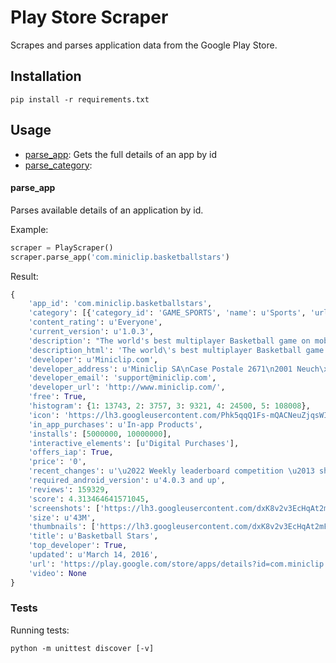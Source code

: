 # Play Store Scraper

Scrapes and parses application data from the Google Play Store.

## Installation

```
pip install -r requirements.txt
```

## Usage

* [parse_app](#parse_app): Gets the full details of an app by id
* [parse_category](#parse_category): 

#### parse_app

Parses available details of an application by id.

Example:
```python
scraper = PlayScraper()
scraper.parse_app('com.miniclip.basketballstars')
```

Result:
```python
{   
    'app_id': 'com.miniclip.basketballstars',
    'category': [{'category_id': 'GAME_SPORTS', 'name': u'Sports', 'url': '/store/apps/category/GAME_SPORTS'}],
    'content_rating': u'Everyone',
    'current_version': u'1.0.3',
    'description': "The world's best multiplayer Basketball game on mobile, from the creators of multiple smash-hit online sports games!\nDribble, shoot, score, WIN! Grab the ball and take on the world with BASKETBALL STARS.\n ...",
    'description_html': 'The world\'s best multiplayer Basketball game on mobile, from the creators of multiple smash-hit online sports games!<p>Dribble, shoot, score, WIN! Grab the ball and take on the world with BASKETBALL STARS.</p> ...',
    'developer': u'Miniclip.com',
    'developer_address': u'Miniclip SA\nCase Postale 2671\n2001 Neuch\xe2tel\nSwitzerland',
    'developer_email': 'support@miniclip.com',
    'developer_url': 'http://www.miniclip.com/',
    'free': True,
    'histogram': {1: 13743, 2: 3757, 3: 9321, 4: 24500, 5: 108008},
    'icon': 'https://lh3.googleusercontent.com/Phk5qqQ1Fs-mQACNeuZjqsWIJJknpoSXBmQFi0vRw2IlO0nZ7H8O8rYUvwcVvfk-wdY=w300-rw',
    'in_app_purchases': u'In-app Products',
    'installs': [5000000, 10000000],
    'interactive_elements': [u'Digital Purchases'],
    'offers_iap': True,
    'price': '0',
    'recent_changes': u'\u2022 Weekly leaderboard competition \u2013 showcase your skills against the best in your country. Can you be the champion? ...',
    'required_android_version': u'4.0.3 and up',
    'reviews': 159329,
    'score': 4.313464641571045,
    'screenshots': ['https://lh3.googleusercontent.com/dxK8v2v3EcHqAt2mF-jeihBYhWq7iQRa0fGeIb0N5FEbnnUSgnDCcaPn1omYW6MHQg=h900-rw', ...],
    'size': u'43M',
    'thumbnails': ['https://lh3.googleusercontent.com/dxK8v2v3EcHqAt2mF-jeihBYhWq7iQRa0fGeIb0N5FEbnnUSgnDCcaPn1omYW6MHQg=h310-rw', ...],
    'title': u'Basketball Stars',
    'top_developer': True,
    'updated': u'March 14, 2016',
    'url': 'https://play.google.com/store/apps/details?id=com.miniclip.basketballstars',
    'video': None
}
```

### Tests

Running tests:

    python -m unittest discover [-v]
